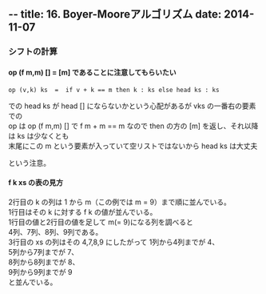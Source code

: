 --
title: 16. Boyer-Mooreアルゴリズム
date: 2014-11-07
--

### シフトの計算

#### op (f m,m) [] = [m] であることに注意してもらいたい
```
op (v,k) ks  =  if v + k == m then k : ks else head ks : ks
```
での head ks が head [] にならないかという心配があるが vks の一番右の要素での  
op は op (f m,m) [] で f m + m == m なので then の方の [m] を返し、それ以降は ks は少なくとも  
末尾にこの m という要素が入っていて空リストではないから head ks は大丈夫

という注意。

#### f k xs の表の見方

2行目の k の列は 1 から m（この例では m = 9）まで順に並んでいる。  
1行目はその k に対する f k の値が並んでいる。   
1行目の値と2行目の値を足して m(= 9)になる列を調べると  
4列、7列、8列、9列である。  
3行目の xs の列はその 4,7,8,9 にしたがって
1列から4列までが 4、  
5列から7列までが 7、  
8列から8列までが 8、  
9列から9列までが 9  
と並んでいる。

